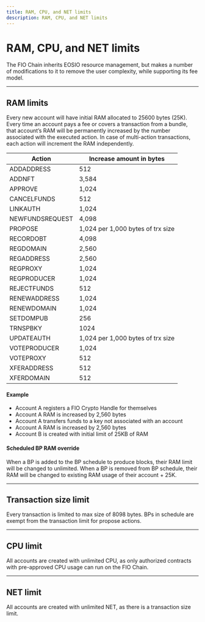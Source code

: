 ```yaml
---
title: RAM, CPU, and NET limits
description: RAM, CPU, and NET limits
---
```

# RAM, CPU, and NET limits

The FIO Chain inherits EOSIO resource management, but makes a number of modifications to it to remove the user complexity, while supporting its fee model.

---
## RAM limits

Every new account will have initial RAM allocated to 25600 bytes (25K). Every time an account pays a fee or covers a transaction from a bundle, that account’s RAM will be permanently increased by the number associated with the executed action. In case of multi-action transactions, each action will increment the RAM independently.

|Action	|Increase amount in bytes|
|---|---|
|ADDADDRESS	|512|
|ADDNFT	|3,584|
|APPROVE	|1,024|
|CANCELFUNDS	|512|
|LINKAUTH	|1,024|
|NEWFUNDSREQUEST	|4,098|
|PROPOSE	|1,024 per 1,000 bytes of trx size|
|RECORDOBT	|4,098|
|REGDOMAIN	|2,560|
|REGADDRESS	|2,560|
|REGPROXY	|1,024|
|REGPRODUCER	|1,024|
|REJECTFUNDS	|512|
|RENEWADDRESS	|1,024|
|RENEWDOMAIN	|1,024|
|SETDOMPUB	|256|
|TRNSPBKY	|1024|
|UPDATEAUTH	|1,024 per 1,000 bytes of trx size|
|VOTEPRODUCER	|1,024|
|VOTEPROXY	|512|
|XFERADDRESS	|512|
|XFERDOMAIN	|512|

#### Example

* Account A registers a FIO Crypto Handle for themselves
* Account A RAM is increased by 2,560 bytes
* Account A transfers funds to a key not associated with an account
* Account A RAM is increased by 2,560 bytes
* Account B is created with initial limit of 25KB of RAM

#### Scheduled BP RAM override

When a BP is added to the BP schedule to produce blocks, their RAM limit will be changed to unlimited. When a BP is removed from BP schedule, their RAM will be changed to existing RAM usage of their account + 25K.

---
## Transaction size limit

Every transaction is limited to max size of 8098 bytes. BPs in schedule are exempt from the transaction limit for propose actions.

---
## CPU limit

All accounts are created with unlimited CPU, as only authorized contracts with pre-approved CPU usage can run on the FIO Chain.

---
## NET limit

All accounts are created with unlimited NET, as there is a transaction size limit.
